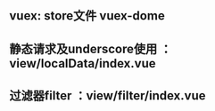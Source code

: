## vuex: store文件 vuex-dome

## 静态请求及underscore使用 ：view/localData/index.vue

## 过滤器filter ：view/filter/index.vue

<template>
     <div>
          <ul class="listSty" v-for="item in listata">
               <li key="item.id">姓名：<span>{{item.name}}</span>,性别：<span>{{item.sex | sexType}}</span>,出生日期：<span>{{item.datatime | formatDate}}</span></li>
          </ul>
     </div>
</template>

<script>
     import Formatter from "@/utils/formatter";
     export default {
          name: "audit",
          data() {
               return {
                    listata:[
                         {"id":1,"datatime":"2012010310:10:12","name":"小高","sex":"1"},
                         {"id":2,"datatime":"2015010310:10:12","name":"小美","sex":"2"},
                         {"id":3,"datatime":"2019010310:10:12","name":"小米","sex":"0"}
                    ]
               };
          },
          filters: {
               ...Formatter,
               formatDate (val) {
                    if(val =='') 
                    return;
                    const year = val.substring(0,4);
                    const month = val.substring(4,6);
                    const day = val.substring(6,8);
                    const time = val.substring(8,18);
                    return `${year}-${month}-${day} ${time}`;
               }
          },
          c
     };
</script>



